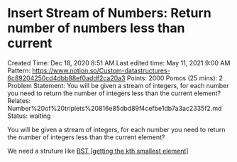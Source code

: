 # Insert Stream of Numbers: Return number of numbers less than current

Created Time: Dec 18, 2020 8:51 AM
Last edited time: May 11, 2021 9:00 AM
Pattern: https://www.notion.so/Custom-datastructures-6c89204250cd4dbb88ef0addf2ca20a3
Points: 2000
Pomos (25 mins): 2
Problem Statement: You will be given a stream of integers, for each number you need to return the number of integers less than the current element?
Relates: Number%20of%20triplets%20816e85dbd89f4cefbe1db7a3ac2335f2.md
Status: waiting

You will be given a stream of integers, for each number you need to return the number of integers less than the current element?

We need a struture like [BST [getting the kth smallest element]](BST%20%5Bgetting%20the%20kth%20smallest%20element%5D%20c4eab2aacf694a73a4a3ed60e2ddb104.md)